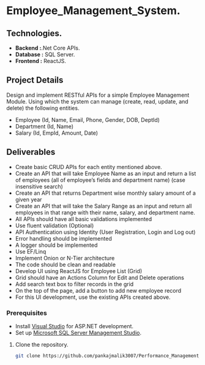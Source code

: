 # Employee_Management_System.
## Technologies.
- **Backend :**.Net Core APIs.
- **Database :** SQL Server.
- **Frontend :** ReactJS.

## Project Details
Design and implement RESTful APIs for a simple Employee Management Module. 
Using which the system can manage (create, read, update, and delete) the following entities.

- Employee (Id, Name, Email, Phone, Gender, DOB, DeptId)
- Department (Id, Name)
- Salary (Id, EmpId, Amount, Date)

## Deliverables
- Create basic CRUD APIs for each entity mentioned above.
- Create an API that will take Employee Name as an input and return a list of employees 
  (all of employee’s fields and department name) (case insensitive search)
- Create an API that returns Department wise monthly salary amount of a given year
- Create an API that will take the Salary Range as an input and return all employees in 
  that range with their name, salary, and department name.
- All APIs should have all basic validations implemented
- Use fluent validation (Optional)
- API Authentication using Identity (User Registration, Login and Log out)
- Error handling should be implemented
- A logger should be implemented
- Use EF/Linq
- Implement Onion or N-Tier architecture
- The code should be clean and readable
- Develop UI using ReactJS for Employee List (Grid)
- Grid should have an Actions Column for Edit and Delete operations
- Add search text box to filter records in the grid
- On the top of the page, add a button to add new employee record
- For this UI development, use the existing APIs created above.

### Prerequisites

- Install [Visual Studio](https://visualstudio.microsoft.com/) for ASP.NET development.
- Set up [Microsoft SQL Server Management Studio](https://docs.microsoft.com/en-us/sql/ssms/download-sql-server-management-studio-ssms).

1. Clone the repository.
   ```bash
   git clone https://github.com/pankajmalik3007/Performance_Management_System_Using_Asp.net_React-js..git
   
